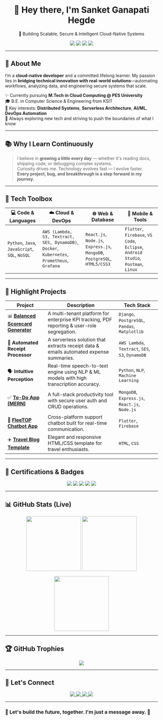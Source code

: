 <h1 align="center">👋 Hey there, I'm Sanket Ganapati Hegde</h1>

<p align="center">
  🚀 Building Scalable, Secure & Intelligent Cloud-Native Systems
</p>

<p align="center">
  <img src="https://img.shields.io/badge/M.Tech-Cloud%20Computing-blue?style=for-the-badge" />
  <img src="https://img.shields.io/badge/AWS-Educate%20Certified-orange?style=for-the-badge" />
  <img src="https://img.shields.io/badge/Open%20Source-Contributor-brightgreen?style=for-the-badge" />
  <img src="https://img.shields.io/badge/DevOps-Docker%2C%20K8s-purple?style=for-the-badge" />
</p>

---

## 🚀 About Me

I’m a **cloud-native developer** and a committed lifelong learner. My passion lies in **bridging technical innovation with real-world solutions**—automating workflows, analyzing data, and engineering secure systems that scale.

✨ Currently pursuing **M.Tech in Cloud Computing @ PES University**  
🎓 B.E. in Computer Science & Engineering from KSIT  
🧠 Key interests: **Distributed Systems**, **Serverless Architecture**, **AI/ML**, **DevOps Automation**  
🧩 Always exploring new tech and striving to push the boundaries of what I know  

---

## 📚 Why I Learn Continuously

> I believe in **growing a little every day** — whether it's reading docs, shipping code, or debugging complex systems.  
> Curiosity drives me. Technology evolves fast — I evolve faster.  
> **Every project, bug, and breakthrough is a step forward in my journey.**  

---

## 🧰 Tech Toolbox

| 💻 Code & Languages | ☁️ Cloud & DevOps | 🌐 Web & Database | 📱 Mobile & Tools |
|---------------------|------------------|------------------|------------------|
| `Python`, `Java`, `JavaScript`, `SQL`, `NoSQL` | `AWS (Lambda, S3, Textract, SES, DynamoDB)`, `Docker`, `Kubernetes`, `Prometheus`, `Grafana` | `React.js`, `Node.js`, `Express.js`, `MongoDB`, `PostgreSQL`, `HTML5/CSS3` | `Flutter`, `Firebase`, `VS Code`, `Eclipse`, `Android Studio`, `Postman`, `Linux` |

---

## 🌟 Highlight Projects

| Project | Description | Tech Stack |
|--------|-------------|------------|
| 📊 [**Balanced Scorecard Generator**](https://github.com/Sanketgh007/BSC-Generator) | A multi-tenant platform for enterprise KPI tracking, PDF reporting & user-role segregation. | `Django`, `PostgreSQL`, `Pandas`, `Matplotlib` |
| 🤖 **Automated Receipt Processor** | A serverless solution that extracts receipt data & emails automated expense summaries. | `AWS Lambda`, `Textract`, `SES`, `S3`, `DynamoDB` |
| 🗣️ **Intuitive Perception** | Real-time speech-to-text engine using NLP & ML models with high transcription accuracy. | `Python`, `NLP`, `Machine Learning` |
| ✅ [**To-Do App (MERN)**](https://github.com/Sanketgh007/To-do-List.git) | A full-stack productivity tool with secure user auth and CRUD operations. | `MongoDB`, `Express.js`, `React.js`, `Node.js` |
| 💬 [**FleeTOP Chatbot App**](https://github.com/Sanketgh007/FleeTOP-Technologies-Assistance-APP.git) | Cross-platform support chatbot built for real-time communication. | `Flutter`, `Firebase` |
| ✈️ [**Travel Blog Template**](https://github.com/Sanketgh007/Travel-Blog.git) | Elegant and responsive HTML/CSS template for travel enthusiasts. | `HTML`, `CSS` |

---

## 🏅 Certifications & Badges

<p align="center">
  <img src="https://img.shields.io/badge/AWS-Serverless-blueviolet?style=flat-square" />
  <img src="https://img.shields.io/badge/AWS-Compute-blue?style=flat-square" />
  <img src="https://img.shields.io/badge/AWS-DevOps%20Engineer-orange?style=flat-square" />
  <img src="https://img.shields.io/badge/Java-Advanced%20(Udemy)-yellow?style=flat-square" />
  <img src="https://img.shields.io/badge/Network%20Security-Great%20Learning-red?style=flat-square" />
</p>

---

## 📊 GitHub Stats (Live)

<p align="center">
  <img src="https://github-readme-stats.vercel.app/api?username=Sanketgh007&show_icons=true&theme=tokyonight&count_private=true" height="180" />
  <img src="https://github-readme-streak-stats.herokuapp.com/?user=Sanketgh007&theme=tokyonight" height="180" />
</p>

<p align="center">
  <img src="https://github-readme-stats.vercel.app/api/top-langs/?username=Sanketgh007&layout=compact&theme=tokyonight&hide=css,scss,html&langs_count=10" height="180" />
</p>


---

## 🏆 GitHub Trophies

<p align="center">
  <img src="https://github-profile-trophy.vercel.app/?username=Sanketgh007&theme=onedark&no-frame=true&margin-w=15&column=7" />
</p>

---

## 🔗 Let's Connect

<p align="center">
  <a href="https://sanket-hegde-portfolio.netlify.app/" target="_blank">
    <img src="https://img.shields.io/badge/🌐%20Portfolio-Visit-blueviolet?style=for-the-badge&logo=react" />
  </a>
  <a href="https://linkedin.com/in/sanket-hegde-759343288/" target="_blank">
    <img src="https://img.shields.io/badge/LinkedIn-Connect-blue?style=for-the-badge&logo=linkedin" />
  </a>
  <a href="mailto:hegdesanket7@gmail.com" target="_blank">
    <img src="https://img.shields.io/badge/Gmail-hegdesanket7@gmail.com-red?style=for-the-badge&logo=gmail" />
  </a>
  <a href="https://github.com/Sanketgh007" target="_blank">
    <img src="https://img.shields.io/badge/GitHub-Profile-black?style=for-the-badge&logo=github" />
  </a>
</p>

---

### 🌟 Let's build the future, together. I'm just a message away. 🚀

